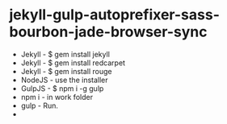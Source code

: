 <h1>jekyll-gulp-autoprefixer-sass-bourbon-jade-browser-sync</h1>

<ul>
	<li>Jekyll - $ gem install jekyll</li>
	<li>Jekyll - $ gem install redcarpet</li>
	<li>Jekyll - $ gem install rouge</li>
	<li>NodeJS - use the installer</li>
	<li>GulpJS - $ npm i -g gulp</li>
	<li>npm i - in work folder</li>
	<li>gulp - Run.</li>
	<li></li>
</ul>